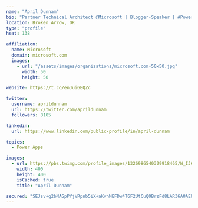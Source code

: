 ```yaml
---
name: "April Dunnam"
bio: "Partner Technical Architect @Microsoft | Blogger-Speaker | #PowerApps, #PowerAutomate, #Office365, #SharePoint | #WIT | #Karaoke Queen"
location: Broken Arrow, OK
type: "profile"
heat: 138

affiliation:
  name: Microsoft
  domain: microsoft.com
  images:
    - url: "/assets/images/organizations/microsoft.com-50x50.jpg"
      width: 50
      height: 50

website: https://t.co/enJuiGEQZc

twitter:
  username: aprildunnam
  url: https://twitter.com/aprildunnam
  followers: 8105

linkedin:
  url: https://www.linkedin.com/public-profile/in/april-dunnam

topics:
  - Power Apps

images:
  - url: https://pbs.twimg.com/profile_images/1326986540329918465/W_IJ6Ih2_400x400.jpg
    width: 400
    height: 400
    isCached: true
    title: "April Dunnam"

secured: "SEJsv+g2bNAGpPYjVRpnb5iX+aKvhMEFDw4T6F2UtCuQ0BrzFd8LAR36A0AEh/1EufMMu6IykwI0Mvi4miFhr28laU9Tk9Bc7G9AMBGb+Nuq/hgaxWC2RRaQwz/LhYJOBUMF3OKHylQAQRwR8TqVNWJd5ydG7yPKsXJ+obEjMJdremac009Q9863MjLKQGRzgkZ5YikX6ry4D+GxrHsZTmez/FdK6DBXSmpMUdhX8wgCoxVAMwhJ9jQjRbeuwiNZ8yVOFv/t/HX6Wpt3KOyj18AnQFPX3Y88yafSdoqirMQ/cR9837Z2zC5AOpat6qUnUEFXtIGxrl1vuNDEpPW2LoZ6OPmzqeW6Kh59zU+3ChYPMjxGqquL1YAwDcnMP0HLC7r4HKzI56pttDxbeRxkM12O0rvKJyq7tWM1w1m5kOs=;QMQ1YoEfhtaWhXN8jhAhGA=="
---
```


